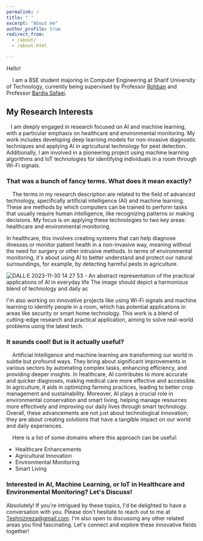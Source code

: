 ```yaml
---
permalink: /
title: " "
excerpt: "About me"
author_profile: true
redirect_from: 
  - /about/
  - /about.html

---
```



Hello!

    I am a BSE student majoring in Computer Engineering at Sharif University of Technology, currently being supervised by Professor [Rohban](http://sharif.ir/~rohban/) and Professor [Bardia Safaei](https://sharif.edu/~bardiasafaei/).

<h2>My Research Interests</h2>
 
   I am deeply engaged in research focused on AI and machine learning, with a particular emphasis on healthcare and environmental monitoring. My work includes developing deep learning models for non-invasive diagnostic techniques and applying AI in agricultural technology for pest detection. Additionally, I am involved in a pioneering project using machine learning algorithms and IoT technologies for identifying individuals in a room through Wi-Fi signals.

<h3> That was a bunch of fancy terms. What does it mean exactly? </h3>

    The terms in my research description are related to the field of advanced technology, specifically artificial intelligence (AI) and machine learning. These are methods by which computers can be trained to perform tasks that usually require human intelligence, like recognizing patterns or making decisions. My focus is on applying these technologies to two key areas: healthcare and environmental monitoring.

In healthcare, this involves creating systems that can help diagnose illnesses or monitor patient health in a non-invasive way, meaning without the need for surgery or other intrusive methods. In terms of environmental monitoring, it's about using AI to better understand and protect our natural surroundings, for example, by detecting harmful pests in agriculture.

![DALL·E 2023-11-30 14 27 53 - An abstract representation of the practical applications of AI in everyday life  The image should depict a harmonious blend of technology and daily ac](https://github.com/teshnizi2/teshnizi2.github.io/assets/59166955/dfd25198-7943-4f0b-beca-f0fde6f1f12a)

I'm also working on innovative projects like using Wi-Fi signals and machine learning to identify people in a room, which has potential applications in areas like security or smart home technology. This work is a blend of cutting-edge research and practical application, aiming to solve real-world problems using the latest tech.

<h3>It sounds cool! But is it actually useful?</h3>

    Artificial Intelligence and machine learning are transforming our world in subtle but profound ways. They bring about significant improvements in various sectors by automating complex tasks, enhancing efficiency, and providing deeper insights. In healthcare, AI contributes to more accurate and quicker diagnoses, making medical care more effective and accessible. In agriculture, it aids in optimizing farming practices, leading to better crop management and sustainability. Moreover, AI plays a crucial role in environmental conservation and smart living, helping manage resources more effectively and improving our daily lives through smart technology. Overall, these advancements are not just about technological innovation; they are about creating solutions that have a tangible impact on our world and daily experiences.

    Here is a list of some domains where this approach can be useful:
* Healthcare Enhancements
* Agricultural Innovation
* Environmental Monitoring
* Smart Living
    

<h3>Interested in AI, Machine Learning, or IoT in Healthcare and Environmental Monitoring? Let's Discuss!</h3>

  Absolutely! If you're intrigued by these topics, I'd be delighted to have a conversation with you. Please don't hesitate to reach out to me at [Teshnizireza@gmail.com](Teshnizireza@gmail.com). I'm also open to discussing any other related areas you find fascinating. Let's connect and explore these innovative fields together!



